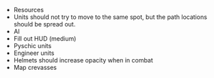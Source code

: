 - Resources
- Units should not try to move to the same spot, but the path locations should be spread out.
- AI
- Fill out HUD (medium)
- Pyschic units
- Engineer units
- Helmets should increase opacity when in combat
- Map crevasses
